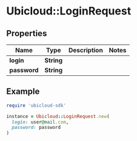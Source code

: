 # Ubicloud::LoginRequest

## Properties

| Name | Type | Description | Notes |
| ---- | ---- | ----------- | ----- |
| **login** | **String** |  |  |
| **password** | **String** |  |  |

## Example

```ruby
require 'ubicloud-sdk'

instance = Ubicloud::LoginRequest.new(
  login: user@mail.com,
  password: password
)
```

